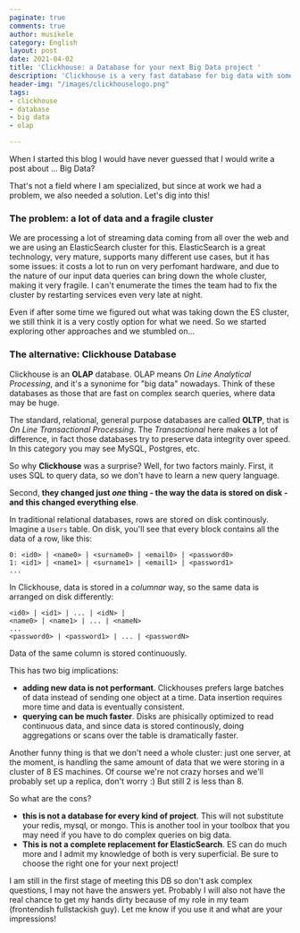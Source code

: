 ```yaml
---
paginate: true
comments: true
author: musikele
category: English
layout: post
date: 2021-04-02
title: 'Clickhouse: a Database for your next Big Data project '
description: 'Clickhouse is a very fast database for big data with some peculiar characteristics. '
header-img: "/images/clickhouselogo.png"
tags:
- clickhouse
- database
- big data
- olap

---
```

When I started this blog I would have never guessed that I would write a post about ... Big Data?

That's not a field where I am specialized, but since at work we had a problem, we also needed a solution. Let's dig into this!

### The problem: a lot of data and a fragile cluster

We are processing a lot of streaming data coming from all over the web and we are using an ElasticSearch cluster for this. ElasticSearch is a great technology, very mature, supports many different use cases, but it has some issues: it costs a lot to run on very perfomant hardware, and due to the nature of our input data queries can bring down the whole cluster, making it very fragile. I can't enumerate the times the team had to fix the cluster by restarting services even very late at night.

Even if after some time we figured out what was taking down the ES cluster, we still think it is a very costly option for what we need. So we started exploring other approaches and we stumbled on...

### The alternative: Clickhouse Database

Clickhouse is an **OLAP** database. OLAP means _On Line Analytical Processing_, and it's a synonime for "big data" nowadays. Think of these databases as those that are fast on complex search queries, where data may be huge.

The standard, relational, general purpose databases are called **OLTP**, that is _On Line Transactional Processing_. The _Transactional_ here makes a lot of difference, in fact those databases try to preserve data integrity over speed. In this category you may see MySQL, Postgres, etc.

So why **Clickhouse** was a surprise? Well, for two factors mainly. First, it uses SQL to query data, so we don't have to learn a new query language.

Second, **they changed just _one_ thing - the way the data is stored on disk - and this changed everything else**.

In traditional relational databases, rows are stored on disk continously. Imagine a `Users` table. On disk, you'll see that every block contains all the data of a row, like this:

    0: <id0> | <name0> | <surname0> | <email0> | <password0> 
    1: <id1> | <name1> | <surname1> | <email1> | <password1>
    ...

In Clickhouse, data is stored in a _columnar_ way, so the same data is arranged on disk differently:

    <id0> | <id1> | ... | <idN> | 
    <name0> | <name1> | ... | <nameN>
    ...
    <password0> | <password1> | ... | <passwordN>

Data of the same column is stored continuously.

This has two big implications:

* **adding new data is not performant**. Clickhouses prefers large batches of data instead of sending one object at a time. Data insertion requires more time and data is eventually consistent.
* **querying can be much faster**. Disks are phisically optimized to read continuous data, and since data is stored continously, doing aggregations or scans over the table is dramatically faster.

Another funny thing is that we don't need a whole cluster: just one server, at the moment, is handling the same amount of data that we were storing in a cluster of 8 ES machines. Of course we're not crazy horses and we'll probably set up a replica, don't worry :) But still 2 is less than 8. 

So what are the cons?

* **this is not a database for every kind of project**. This will not substitute your redis, mysql, or mongo. This is another tool in your toolbox that you may need if you have to do complex queries on big data.
* **This is not a complete replacement for ElasticSearch**. ES can do much more and I admit my knowledge of both is very superficial. Be sure to choose the right one for your next project!

I am still in the first stage of meeting this DB so don't ask complex questions, I may not have the answers yet. Probably I will also not have the real chance to get my hands dirty because of my role in my team (frontendish fullstackish guy). Let me know if you use it and what are your impressions! 